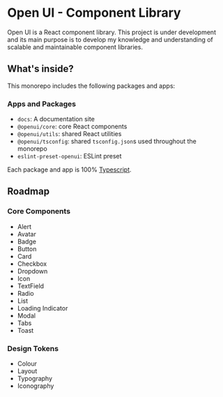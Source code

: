 # Open UI - Component Library

Open UI is a React component library. This project is under development and its main purpose is to develop my knowledge and understanding of scalable and maintainable component libraries.

## What's inside?

This monorepo includes the following packages and apps:

### Apps and Packages

- `docs`: A documentation site
- `@openui/core`: core React components
- `@openui/utils`: shared React utilities
- `@openui/tsconfig`: shared `tsconfig.json`s used throughout the monorepo
- `eslint-preset-openui`: ESLint preset

Each package and app is 100% [Typescript](https://www.typescriptlang.org/).

## Roadmap

### Core Components

- Alert
- Avatar
- Badge
- Button
- Card
- Checkbox
- Dropdown
- Icon
- TextField
- Radio
- List
- Loading Indicator
- Modal
- Tabs
- Toast

### Design Tokens

- Colour
- Layout
- Typography
- Iconography

